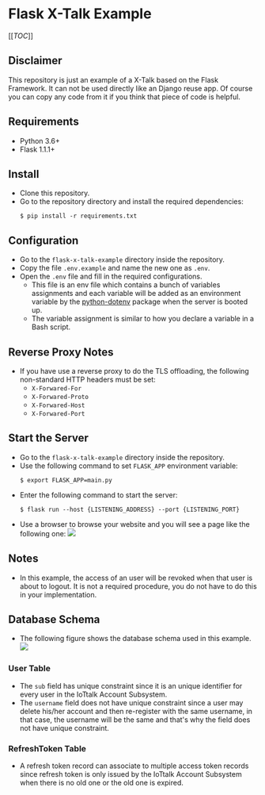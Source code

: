 # Flask X-Talk Example

[[_TOC_]]

## Disclaimer
This repository is just an example of a X-Talk based on the Flask Framework. It can not be used directly like an Django reuse app. Of course you can copy any code from it if you think that piece of code is helpful.

## Requirements
* Python 3.6+
* Flask 1.1.1+

## Install
* Clone this repository.
* Go to the repository directory and install the required dependencies:
  ```
  $ pip install -r requirements.txt
  ```

## Configuration
* Go to the `flask-x-talk-example` directory inside the repository.
* Copy the file `.env.example` and name the new one as `.env`.
* Open the `.env` file and fill in the required configurations.
  * This file is an env file which contains a bunch of variables assignments and each variable will be added as an environment variable by the [python-dotenv](https://github.com/theskumar/python-dotenv) package when the server is booted up.
  * The variable assignment is similar to how you declare a variable in a Bash script.

## Reverse Proxy Notes
* If you have use a reverse proxy to do the TLS offloading, the following non-standard HTTP headers must be set:
  * `X-Forwared-For`
  * `X-Forwared-Proto`
  * `X-Forwared-Host`
  * `X-Forwared-Port`

## Start the Server
* Go to the `flask-x-talk-example` directory inside the repository.
* Use the following command to set `FLASK_APP` environment variable:
  ```
  $ export FLASK_APP=main.py
  ```
* Enter the following command to start the server:
  ```
  $ flask run --host {LISTENING_ADDRESS} --port {LISTENING_PORT}
  ```
* Use a browser to browse your website and you will see a page like the following one:
  ![](https://i.imgur.com/sCjvMMm.png)

## Notes
* In this example, the access of an user will be revoked when that user is about to logout. It is not a required procedure, you do not have to do this in your implementation.

## Database Schema
* The following figure shows the database schema used in this example.
  ![](https://i.imgur.com/DBbPCNA.png)

### User Table
* The `sub` field has unique constraint since it is an unique identifier for every user in the IoTtalk Account Subsystem.
* The `username` field does not have unique constraint since a user may delete his/her account and then re-register with the same username, in that case, the username will be the same and that's why the field does not have unique constraint.

### RefreshToken Table
* A refresh token record can associate to multiple access token records since refresh token is only issued by the IoTtalk Account Subsystem when there is no old one or the old one is expired.
